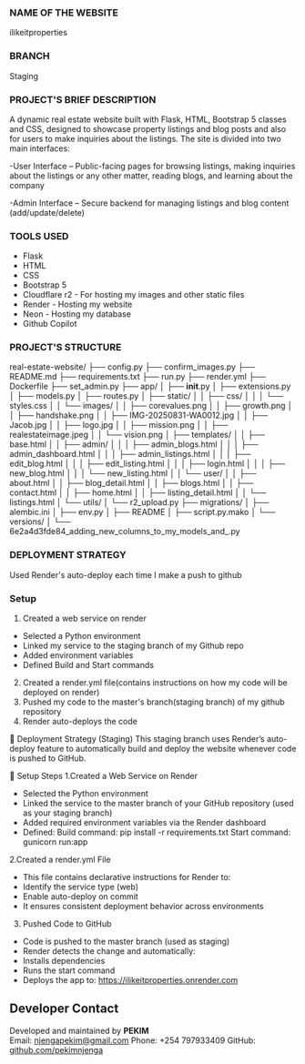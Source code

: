 ### NAME OF THE WEBSITE 
ilikeitproperties
### BRANCH 
Staging
### PROJECT'S BRIEF DESCRIPTION
A dynamic real estate website built with Flask, HTML, Bootstrap 5 classes and CSS, designed to showcase property listings and blog posts and also for users to make inquiries about the listings. The site is divided into two main interfaces:

-User Interface – Public-facing pages for browsing listings, making inquiries about the listings or any other matter, reading blogs, and learning about the company

-Admin Interface – Secure backend for managing listings and blog content (add/update/delete)

### TOOLS USED
- Flask
- HTML
- CSS
- Bootstrap 5
- Cloudflare r2 - For hosting my images and other static files
- Render - Hosting my website
- Neon - Hosting my database
- Github Copilot

### PROJECT'S STRUCTURE
real-estate-website/
├── config.py
├── confirm_images.py
├── README.md
├── requirements.txt
├── run.py
├── render.yml
├── Dockerfile
├── set_admin.py
├── app/
│   ├── __init__.py
│   ├── extensions.py
│   ├── models.py
│   ├── routes.py
│   ├── static/
│   │   ├── css/
│   │   │   └── styles.css
│   │   └── images/
│   │       ├── corevalues.png
│   │       ├── growth.png
│   │       ├── handshake.png
│   │       ├── IMG-20250831-WA0012.jpg
│   │       ├── Jacob.jpg
│   │       ├── logo.jpg
│   │       ├── mission.png
│   │       ├── realestateimage.jpeg
│   │       └── vision.png
│   ├── templates/
│   │   ├── base.html
│   │   ├── admin/
│   │   │   ├── admin_blogs.html
│   │   │   ├── admin_dashboard.html
│   │   │   ├── admin_listings.html
│   │   │   ├── edit_blog.html
│   │   │   ├── edit_listing.html
│   │   │   ├── login.html
│   │   │   ├── new_blog.html
│   │   │   └── new_listing.html
│   │   └── user/
│   │       ├── about.html
│   │       ├── blog_detail.html
│   │       ├── blogs.html
│   │       ├── contact.html
│   │       ├── home.html
│   │       ├── listing_detail.html
│   │       └── listings.html
│   └── utils/
│       └── r2_upload.py
├── migrations/
│   ├── alembic.ini
│   ├── env.py
│   ├── README
│   ├── script.py.mako
│   └── versions/
│       └── 6e2a4d3fde84_adding_new_columns_to_my_models_and_.py


### DEPLOYMENT STRATEGY
Used Render's auto-deploy each time I make a push to github

### Setup
1. Created a web service on render
  - Selected a Python environment
  - Linked my service to the staging branch of my Github repo
  - Added environment variables
  - Defined Build and Start commands
2. Created a render.yml file(contains instructions on how my code will be deployed on render)
3. Pushed my code to the master's branch(staging branch) of my github repository
4. Render auto-deploys the code

🚀 Deployment Strategy (Staging)
This staging branch uses Render’s auto-deploy feature to automatically build and deploy the website whenever code is pushed to GitHub.

🔧 Setup Steps
1.Created a Web Service on Render
  - Selected the Python environment
  - Linked the service to the master branch of your GitHub repository (used as your staging branch)
  - Added required environment variables via the Render dashboard
  - Defined:
    Build command: pip install -r requirements.txt
    Start command: gunicorn run:app

2.Created a render.yml File
  - This file contains declarative instructions for Render to:
  - Identify the service type (web)
  - Enable auto-deploy on commit
  - It ensures consistent deployment behavior across environments

3. Pushed Code to GitHub
  - Code is pushed to the master branch (used as staging)
  - Render detects the change and automatically:
  - Installs dependencies
  - Runs the start command
  - Deploys the app to: https://ilikeitproperties.onrender.com



##  Developer Contact
Developed and maintained by **PEKIM**  
 Email: njengapekim@gmail.com 
 Phone: +254 797933409
 GitHub: [github.com/pekimnjenga](https://github.com/pekimnjenga)

